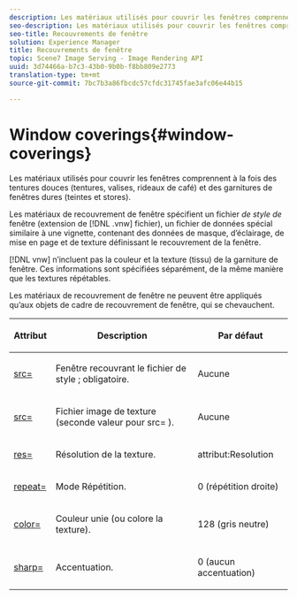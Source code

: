 ```yaml
---
description: Les matériaux utilisés pour couvrir les fenêtres comprennent à la fois des tentures douces (tentures, valises, rideaux de café) et des garnitures de fenêtres dures (teintes et stores).
seo-description: Les matériaux utilisés pour couvrir les fenêtres comprennent à la fois des tentures douces (tentures, valises, rideaux de café) et des garnitures de fenêtres dures (teintes et stores).
seo-title: Recouvrements de fenêtre
solution: Experience Manager
title: Recouvrements de fenêtre
topic: Scene7 Image Serving - Image Rendering API
uuid: 3d74466a-b7c3-43b0-9b0b-f8bb809e2773
translation-type: tm+mt
source-git-commit: 7bc7b3a86fbcdc57cfdc31745fae3afc06e44b15

---
```



# Window coverings{#window-coverings}

Les matériaux utilisés pour couvrir les fenêtres comprennent à la fois des tentures douces (tentures, valises, rideaux de café) et des garnitures de fenêtres dures (teintes et stores).

Les matériaux de recouvrement de fenêtre spécifient un fichier *de style de* fenêtre (extension de [!DNL .vnw] fichier), un fichier de données spécial similaire à une vignette, contenant des données de masque, d’éclairage, de mise en page et de texture définissant le recouvrement de la fenêtre.

[!DNL vnw] n’incluent pas la couleur et la texture (tissu) de la garniture de fenêtre. Ces informations sont spécifiées séparément, de la même manière que les textures répétables.

Les matériaux de recouvrement de fenêtre ne peuvent être appliqués qu’aux objets de cadre de recouvrement de fenêtre, qui se chevauchent.

<table id="table_545865B054E84592BDAEDA57DBFAE9B3"> 
 <thead> 
  <tr> 
   <th colname="col1" class="entry"> <p>Attribut </p> </th> 
   <th colname="col2" class="entry"> <p>Description </p> </th> 
   <th colname="col3" class="entry"> <p>Par défaut </p> </th> 
  </tr> 
 </thead>
 <tbody> 
  <tr> 
   <td colname="col1"> <p> <a href="../../../../../../ir-api/http-protocol/image-rendering-api-ref/c-ir-http-protocol-ref/c-ir-http-protocol-command-reference/r-ir-src.md#reference-62c98abad22149d68d405ed6aaff8272" type="reference" format="dita" scope="local"> <span class="codeph"> src= </span></a> </p> </td> 
   <td colname="col2"> <p>Fenêtre recouvrant le fichier de style ; obligatoire. </p> </td> 
   <td colname="col3"> <p>Aucune </p> </td> 
  </tr> 
  <tr> 
   <td colname="col1"> <p> <a href="../../../../../../ir-api/http-protocol/image-rendering-api-ref/c-ir-http-protocol-ref/c-ir-http-protocol-command-reference/r-ir-src.md#reference-62c98abad22149d68d405ed6aaff8272" type="reference" format="dita" scope="local"> <span class="codeph"> src= </span></a> </p> </td> 
   <td colname="col2"> <p>Fichier image de texture (seconde valeur pour <span class="codeph"> src= </span>). </p> </td> 
   <td colname="col3"> <p>Aucune </p> </td> 
  </tr> 
  <tr> 
   <td colname="col1"> <p> <a href="../../../../../../ir-api/http-protocol/image-rendering-api-ref/c-ir-http-protocol-ref/c-ir-http-protocol-command-reference/r-ir-res.md#reference-0ad9de8887144c83a6db97b4994f7c04" type="reference" format="dita" scope="local"> <span class="codeph"> res= </span></a> </p> </td> 
   <td colname="col2"> <p>Résolution de la texture. </p> </td> 
   <td colname="col3"> <p> <span class="codeph"> attribut:Resolution </span> </p> </td> 
  </tr> 
  <tr> 
   <td colname="col1"> <p> <a href="../../../../../../ir-api/http-protocol/image-rendering-api-ref/c-ir-http-protocol-ref/c-ir-http-protocol-command-reference/r-ir-http-repeat.md#reference-37749da8233f42599ecf4731055fb7d8" type="reference" format="dita" scope="local"> <span class="codeph"> repeat= </span></a> </p> </td> 
   <td colname="col2"> <p>Mode Répétition. </p> </td> 
   <td colname="col3"> <p>0 (répétition droite) </p> </td> 
  </tr> 
  <tr> 
   <td colname="col1"> <p> <a href="../../../../../../ir-api/http-protocol/image-rendering-api-ref/c-ir-http-protocol-ref/c-ir-http-protocol-command-reference/r-ir-http-color.md#reference-ea3cba9edfe94dbab86d8f123a9ed0aa" type="reference" format="dita" scope="local"> <span class="codeph"> color= </span></a> </p> </td> 
   <td colname="col2"> <p>Couleur unie (ou colore la texture). </p> </td> 
   <td colname="col3"> <p>128 (gris neutre) </p> </td> 
  </tr> 
  <tr> 
   <td colname="col1"> <p> <a href="../../../../../../ir-api/http-protocol/image-rendering-api-ref/c-ir-http-protocol-ref/c-ir-http-protocol-command-reference/r-ir-http-sharp.md#reference-acdd87f6b5de4e3a85e5d3c03022a35a" type="reference" format="dita" scope="local"> <span class="codeph"> sharp= </span></a> </p> </td> 
   <td colname="col2"> <p>Accentuation. </p> </td> 
   <td colname="col3"> <p>0 (aucun accentuation) </p> </td> 
  </tr> 
 </tbody> 
</table>

